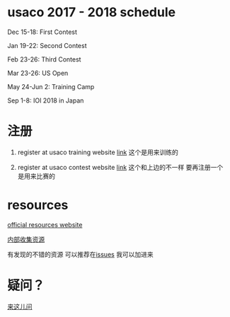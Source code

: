 # usaco 2017 - 2018 schedule 

Dec 15-18: First Contest 

Jan 19-22: Second Contest 

Feb 23-26: Third Contest 

Mar 23-26: US Open 

May 24-Jun 2: Training Camp 

Sep 1-8: IOI 2018 in Japan 

# 注册

1. register at usaco training website [link](http://train.usaco.org/) 这个是用来训练的

2. register at usaco contest website [link](http://www.usaco.org/index.php) 这个和上边的不一样 要再注册一个 是用来比赛的


# resources

[official resources website](http://www.usaco.org/index.php?page=resources) 

[内部收集资源](https://drive.google.com/drive/folders/0B-0T-MN-0iV5b3lvXy1TdS10b2s?usp=sharing)

有发现的不错的资源 可以推荐在[issues](https://github.com/zh3036/codingQuestions/issues) 我可以加进来

# 疑问？
[来这儿问](https://github.com/zh3036/codingQuestions/issues) 
